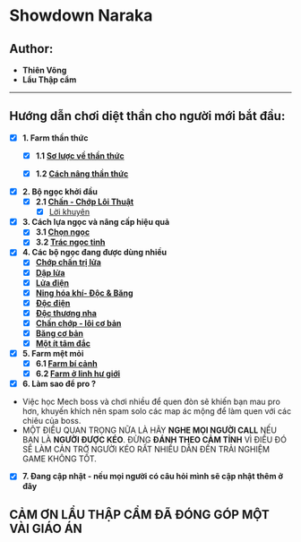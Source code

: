# Showdown Naraka
## Author:
- **Thiên Võng**
- **Lẩu Thập cẩm**
---


## Hướng dẫn chơi diệt thần cho người mới bắt đầu:

- [x] **1. Farm thần thức**
  - [x] **1.1 [Sơ lược về thần thức](https://github.com/vietkong2222/Showdown_Naraka/blob/main/Sense%20Farming/throughsense.md)**
  - [x] **1.2 [Cách nâng thần thức](https://github.com/vietkong2222/Showdown_Naraka/blob/main/Sense%20Farming/senseupgrade.md)**
    

- [x] **2. Bộ ngọc khởi đầu**
  - [x] **2.1 [Chấn - Chớp Lôi Thuật](https://github.com/vietkong2222/Showdown_Naraka/blob/main/First%20Jades%20Set/Chanchop.md)**
    - [x] [Lời khuyên](https://github.com/vietkong2222/Showdown_Naraka/blob/main/First%20Jades%20Set/loikhuyen.md)

- [x] **3. Cách lựa ngọc và nâng cấp hiệu quả**
  - [x] **3.1 [Chọn ngọc](https://github.com/vietkong2222/Showdown_Naraka/blob/main/Jades%20Upgrade/chonngoc.md)**
  - [x] **3.2 [Trác ngọc tinh](https://github.com/vietkong2222/Showdown_Naraka/blob/main/Jades%20Upgrade/tracngoctinh.md)**

- [x] **4. Các bộ ngọc đang được dùng nhiều**
  - [x] **[Chớp chấn trị lửa](https://github.com/vietkong2222/Showdown_Naraka/blob/main/Top%20Jades%20Set/trilua.md)**
  - [x] **[Dập lửa](https://github.com/vietkong2222/Showdown_Naraka/blob/main/Top%20Jades%20Set/daplua.md)**
  - [x] **[Lửa điện](https://github.com/vietkong2222/Showdown_Naraka/blob/main/Top%20Jades%20Set/luadien.md)**
  - [x] **[Ning hóa khí- Độc & Băng](https://github.com/vietkong2222/Showdown_Naraka/blob/main/Top%20Jades%20Set/ninghoakhi.md)**
  - [x] **[Độc điện](https://github.com/vietkong2222/Showdown_Naraka/blob/main/Top%20Jades%20Set/docdien.md)**
  - [x] **[Độc thương nha](https://github.com/vietkong2222/Showdown_Naraka/blob/main/Top%20Jades%20Set/docthuongnha.md)**
  - [x] **[Chấn chớp - lôi cơ bản](https://github.com/vietkong2222/Showdown_Naraka/blob/main/Top%20Jades%20Set/chanchop.md)**
  - [x] **[Băng cơ bản](https://github.com/vietkong2222/Showdown_Naraka/blob/main/Top%20Jades%20Set/bangcoban.md)**
  - [x] **[Một ít tâm đắc](https://github.com/vietkong2222/Showdown_Naraka/blob/main/Top%20Jades%20Set/tamdac.md)**

- [x] **5. Farm mệt mỏi**
  - [x] **6.1 [Farm bí cảnh](https://github.com/vietkong2222/Showdown_Naraka/blob/main/Arima%20Ring%20Farming/bicanh.md)**
  - [x] **6.2 [Farm ở linh hư giới](https://github.com/vietkong2222/Showdown_Naraka/blob/main/Arima%20Ring%20Farming/linhhugioi.md)**

- [x] **6. Làm sao để pro ?**
 - Việc học Mech boss và chơi nhiều để quen đòn sẽ khiến bạn mau pro hơn, khuyến khích nên spam solo các map ác mộng để làm quen với các chiêu của boss.
 - MỘT ĐIỀU QUAN TRỌNG NỮA LÀ HÃY **NGHE MỌI NGƯỜI CALL** NẾU BẠN LÀ **NGƯỜI ĐƯỢC KÉO**. ĐỪNG **ĐÁNH THEO CẢM TỈNH** VÌ ĐIỀU ĐÓ SẼ LÀM CẢN TRỞ NGƯỜI KÉO RẤT NHIỀU DẪN ĐẾN TRẢI NGHIỆM GAME KHÔNG TỐT. 
  
- [x] **7. Đang cập nhật - nếu mọi người có câu hỏi mình sẽ cập nhật thêm ở đây**

## CẢM ƠN LẨU THẬP CẨM ĐÃ ĐÓNG GÓP MỘT VÀI GIÁO ÁN